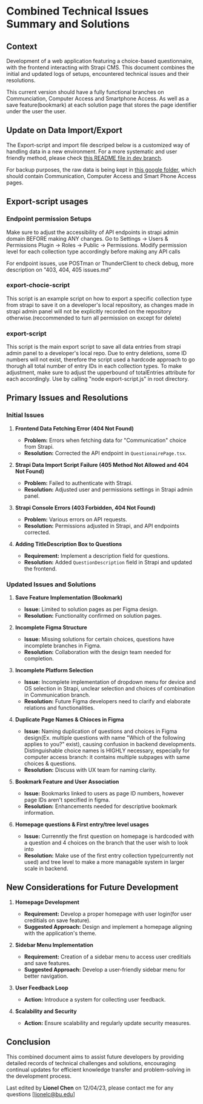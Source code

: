 
# Combined Technical Issues Summary and Solutions

## Context
Development of a web application featuring a choice-based questionnaire, with the frontend interacting with Strapi CMS. This document combines the initial and updated logs of setups, encountered technical issues and their resolutions.

This current version should have a fully functional branches on Communciation, Computer Access and Smartphone Access. As well as a save feature(bookmark) at each solution page that stores the page identifier under the user the user.

## Update on Data Import/Export

The Export-script and import file descriped below is a customized way of handling data in a new environment. For a more systematic and user friendly method, please check [this README file in dev branch]([https://docs.github.com/tutoria](https://github.com/BU-Spark/se-bch-als-resource-app/blob/dev/ImportExport.md)l). 

For backup purposes, the raw  data is being kept in [this google folder](https://drive.google.com/drive/u/1/folders/1OT68Np0cxpu4Uk_-UDQfF47TE5vFzfi4), which should contain Communication, Computer Access and Smart Phone Access pages.

## Export-script usages 

### Endpoint permission Setups 
Make sure to adjust the accessibility of API endpoints in strapi admin domain BEFORE making ANY changes. Go to Settings -> Users & Permissions Plugin -> Roles -> Public -> Permissions. Modify permission level for each collection type accordingly before making any API calls

For endpoint issues, use POSTman or ThunderClient to check debug, more description on "403, 404, 405 issues.md"


### export-chocie-script
This script is an example script on how to export a specific collection type from strapi to save it on a developer's local repository, as changes made in strapi admin panel will not be explicitly recorded on the repository otherwise.(reccommended to turn all permission on except for delete)

### export-script
This script is the main export script to save all data entries from strapi admin panel to a developer's local repo. Due to entry deletions, some ID numbers will not exist, therefore the script used a hardcode approach to go thorugh all total number of entry IDs in each collection types. To make adjustment, make sure to adjust the upperbound of totalEntries attribute for each accordingly. Use by calling "node export-script.js" in root directory.

## Primary Issues and Resolutions

### Initial Issues
1. **Frontend Data Fetching Error (404 Not Found)**
   - **Problem:** Errors when fetching data for "Communication" choice from Strapi.
   - **Resolution:** Corrected the API endpoint in `QuestionairePage.tsx`.

2. **Strapi Data Import Script Failure (405 Method Not Allowed and 404 Not Found)**
   - **Problem:** Failed to authenticate with Strapi.
   - **Resolution:** Adjusted user and permissions settings in Strapi admin panel.

3. **Strapi Console Errors (403 Forbidden, 404 Not Found)**
   - **Problem:** Various errors on API requests.
   - **Resolution:** Permissions adjusted in Strapi, and API endpoints corrected.

4. **Adding TitleDescription Box to Questions**
   - **Requirement:** Implement a description field for questions.
   - **Resolution:** Added `QuestionDescription` field in Strapi and updated the frontend.

### Updated Issues and Solutions
1. **Save Feature Implementation (Bookmark)**
   - **Issue:** Limited to solution pages as per Figma design.
   - **Resolution:** Functionality confirmed on solution pages.

2. **Incomplete Figma Structure**
   - **Issue:** Missing solutions for certain choices, questions have incomplete branches in Figma.
   - **Resolution:** Collaboration with the design team needed for completion.

3. **Incomplete Platform Selection**
   - **Issue:** Incomplete implementation of dropdown menu for device and OS selection in 
   Strapi, unclear selection and choices of combination in Communication branch.
   - **Resolution:** Future Figma developers need to clarify and elaborate relations and functionalities.

4. **Duplicate Page Names & Chioces in Figma**
   - **Issue:** Naming duplication of questions and choices in Figma design(Ex. multiple questions with name "Which of the following applies to you?" exist), causing confusion in backend developments. Distinguishable choice names is HIGHLY necessary, especially for computer access branch: it contains multiple subpages with same choices & questions.
   - **Resolution:** Discuss with UX team for naming clarity.

5. **Bookmark Feature and User Association**
   - **Issue:** Bookmarks linked to users as page ID numbers, however page IDs aren't specified in figma.
   - **Resolution:** Enhancements needed for descriptive bookmark information.

6. **Homepage questions & First entry/tree level usages**
   - **Issue:** Currenntly the first question on homepage is hardcoded with a question and   4 choices on the branch that the user wish to look into
   - **Resolution:** Make use of the first entry collection type(currently not used) and tree level to make a more managable system in larger scale in backend.
   
## New Considerations for Future Development

1. **Homepage Development**
   - **Requirement:** Develop a proper homepage with user login(for user creditials on save feature).
   - **Suggested Approach:** Design and implement a homepage aligning with the application's theme.

2. **Sidebar Menu Implementation**
   - **Requirement:** Creation of a sidebar menu to access user creditials and save features.
   - **Suggested Approach:** Develop a user-friendly sidebar menu for better navigation.

3. **User Feedback Loop**
   - **Action:** Introduce a system for collecting user feedback.

4. **Scalability and Security**
   - **Action:** Ensure scalability and regularly update security measures.

## Conclusion
This combined document aims to assist future developers by providing detailed records of technical challenges and solutions, encouraging continual updates for efficient knowledge transfer and problem-solving in the development process.

Last edited by **Lionel Chen** on 12/04/23, please contact me for any questions [lionelc@bu.edu]
